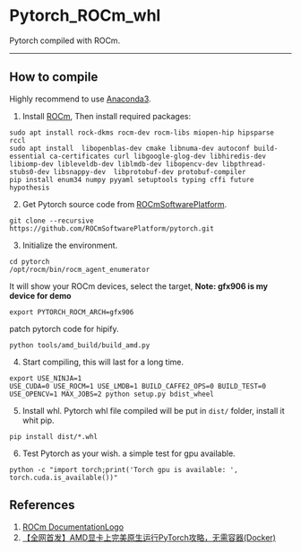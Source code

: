 # Pytorch_ROCm_whl
Pytorch compiled with ROCm.

---

## How to compile
  Highly recommend to use [Anaconda3](https://www.anaconda.com/).

1. Install [ROCm](https://rocmdocs.amd.com/en/latest/Installation_Guide/Installation-Guide.html#ubuntu), Then install required packages:
  ```
  sudo apt install rock-dkms rocm-dev rocm-libs miopen-hip hipsparse rccl
  sudo apt install  libopenblas-dev cmake libnuma-dev autoconf build-essential ca-certificates curl libgoogle-glog-dev libhiredis-dev libiomp-dev libleveldb-dev liblmdb-dev libopencv-dev libpthread-stubs0-dev libsnappy-dev  libprotobuf-dev protobuf-compiler
  pip install enum34 numpy pyyaml setuptools typing cffi future hypothesis
  ```
  
2. Get Pytorch source code from [ROCmSoftwarePlatform](https://github.com/ROCmSoftwarePlatform/pytorch).
  ```
  git clone --recursive https://github.com/ROCmSoftwarePlatform/pytorch.git
  ```

3. Initialize the environment.
  ```
  cd pytorch
  /opt/rocm/bin/rocm_agent_enumerator
  ```
  
  It will show your ROCm devices, select the target, **Note: gfx906 is my device for demo**
  
  ```
  export PYTORCH_ROCM_ARCH=gfx906
  ```
  
  patch pytorch code for hipify.
  
  ```
  python tools/amd_build/build_amd.py
  ```
  
4. Start compiling, this will last for a long time.
  ```
  export USE_NINJA=1
  USE_CUDA=0 USE_ROCM=1 USE_LMDB=1 BUILD_CAFFE2_OPS=0 BUILD_TEST=0 USE_OPENCV=1 MAX_JOBS=2 python setup.py bdist_wheel
  ```
  
5. Install whl.
  Pytorch whl file compiled will be put in `dist/` folder, install it whit pip.
  ```
  pip install dist/*.whl
  ```
  
6. Test Pytorch as your wish.
  a simple test for gpu available.
  ```
  python -c "import torch;print('Torch gpu is available: ', torch.cuda.is_available())"
  ```
  
## References

1. [ROCm DocumentationLogo](https://rocmdocs.amd.com/en/latest/)
2. [【全网首发】AMD显卡上完美原生运行PyTorch攻略，无需容器(Docker)](https://zhuanlan.zhihu.com/p/67940936)
